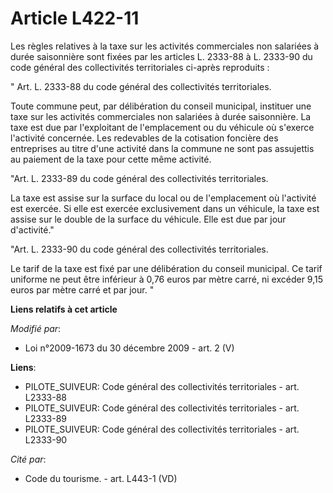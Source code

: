 # Article L422-11

Les règles relatives à la taxe sur les activités commerciales non salariées à durée saisonnière sont fixées par les articles
L. 2333-88 à L. 2333-90 du code général des collectivités territoriales ci-après reproduits : 

" Art. L. 2333-88 du code général des collectivités territoriales. 

Toute commune peut, par délibération du conseil municipal, instituer une taxe sur les activités commerciales non salariées à
durée saisonnière. La taxe est due par l'exploitant de l'emplacement ou du véhicule où s'exerce l'activité concernée. Les
redevables de la cotisation foncière des entreprises au titre d'une activité dans la commune ne sont pas assujettis au
paiement de la taxe pour cette même activité. 

"Art. L. 2333-89 du code général des collectivités territoriales. 

La taxe est assise sur la surface du local ou de l'emplacement où l'activité est exercée. Si elle est exercée exclusivement
dans un véhicule, la taxe est assise sur le double de la surface du véhicule. Elle est due par jour d'activité." 

"Art. L. 2333-90 du code général des collectivités territoriales. 

Le tarif de la taxe est fixé par une délibération du conseil municipal. Ce tarif uniforme ne peut être inférieur à 0,76 euros
par mètre carré, ni excéder 9,15 euros par mètre carré et par jour. "

**Liens relatifs à cet article**

_Modifié par_:

  - Loi n°2009-1673 du 30 décembre 2009 - art. 2 (V)

**Liens**:

  - PILOTE_SUIVEUR: Code général des collectivités territoriales - art. L2333-88
  - PILOTE_SUIVEUR: Code général des collectivités territoriales - art. L2333-89
  - PILOTE_SUIVEUR: Code général des collectivités territoriales - art. L2333-90

_Cité par_:

  - Code du tourisme. - art. L443-1 (VD)
